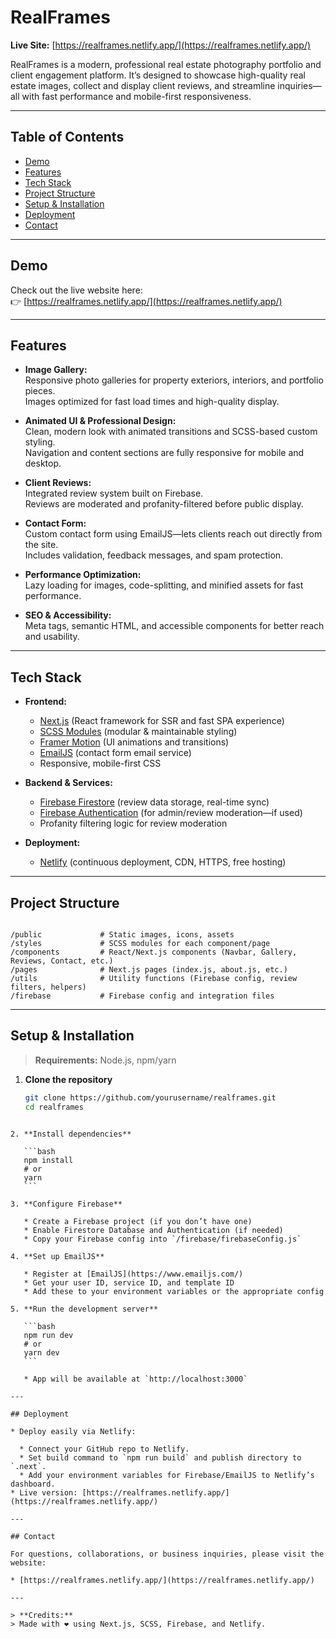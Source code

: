 # RealFrames

**Live Site:** [https://realframes.netlify.app/](https://realframes.netlify.app/)

RealFrames is a modern, professional real estate photography portfolio and client engagement platform. It’s designed to showcase high-quality real estate images, collect and display client reviews, and streamline inquiries—all with fast performance and mobile-first responsiveness.

---

## Table of Contents

- [Demo](#demo)
- [Features](#features)
- [Tech Stack](#tech-stack)
- [Project Structure](#project-structure)
- [Setup & Installation](#setup--installation)
- [Deployment](#deployment)
- [Contact](#contact)

---

## Demo

Check out the live website here:  
👉 [https://realframes.netlify.app/](https://realframes.netlify.app/)

---

## Features

- **Image Gallery:**  
  Responsive photo galleries for property exteriors, interiors, and portfolio pieces.  
  Images optimized for fast load times and high-quality display.

- **Animated UI & Professional Design:**  
  Clean, modern look with animated transitions and SCSS-based custom styling.  
  Navigation and content sections are fully responsive for mobile and desktop.

- **Client Reviews:**  
  Integrated review system built on Firebase.  
  Reviews are moderated and profanity-filtered before public display.

- **Contact Form:**  
  Custom contact form using EmailJS—lets clients reach out directly from the site.  
  Includes validation, feedback messages, and spam protection.

- **Performance Optimization:**  
  Lazy loading for images, code-splitting, and minified assets for fast performance.

- **SEO & Accessibility:**  
  Meta tags, semantic HTML, and accessible components for better reach and usability.

---

## Tech Stack

- **Frontend:**  
  - [Next.js](https://nextjs.org/) (React framework for SSR and fast SPA experience)
  - [SCSS Modules](https://sass-lang.com/) (modular & maintainable styling)
  - [Framer Motion](https://www.framer.com/motion/) (UI animations and transitions)
  - [EmailJS](https://www.emailjs.com/) (contact form email service)
  - Responsive, mobile-first CSS

- **Backend & Services:**  
  - [Firebase Firestore](https://firebase.google.com/docs/firestore) (review data storage, real-time sync)
  - [Firebase Authentication](https://firebase.google.com/docs/auth) (for admin/review moderation—if used)
  - Profanity filtering logic for review moderation

- **Deployment:**  
  - [Netlify](https://netlify.com/) (continuous deployment, CDN, HTTPS, free hosting)

---

## Project Structure

```

/public             # Static images, icons, assets
/styles             # SCSS modules for each component/page
/components         # React/Next.js components (Navbar, Gallery, Reviews, Contact, etc.)
/pages              # Next.js pages (index.js, about.js, etc.)
/utils              # Utility functions (Firebase config, review filters, helpers)
/firebase           # Firebase config and integration files

````

---

## Setup & Installation

> **Requirements:** Node.js, npm/yarn

1. **Clone the repository**
   ```bash
   git clone https://github.com/yourusername/realframes.git
   cd realframes
````

2. **Install dependencies**

   ```bash
   npm install
   # or
   yarn
   ```

3. **Configure Firebase**

   * Create a Firebase project (if you don’t have one)
   * Enable Firestore Database and Authentication (if needed)
   * Copy your Firebase config into `/firebase/firebaseConfig.js`

4. **Set up EmailJS**

   * Register at [EmailJS](https://www.emailjs.com/)
   * Get your user ID, service ID, and template ID
   * Add these to your environment variables or the appropriate config

5. **Run the development server**

   ```bash
   npm run dev
   # or
   yarn dev
   ```

   * App will be available at `http://localhost:3000`

---

## Deployment

* Deploy easily via Netlify:

  * Connect your GitHub repo to Netlify.
  * Set build command to `npm run build` and publish directory to `.next`.
  * Add your environment variables for Firebase/EmailJS to Netlify’s dashboard.
* Live version: [https://realframes.netlify.app/](https://realframes.netlify.app/)

---

## Contact

For questions, collaborations, or business inquiries, please visit the website:

* [https://realframes.netlify.app/](https://realframes.netlify.app/)

---

> **Credits:**
> Made with ❤️ using Next.js, SCSS, Firebase, and Netlify.

